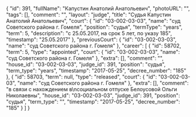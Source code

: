 {
    "id": 391,
    "fullName": "Капустин Анатолий Анатольевич",
    "photoURL": "",
    "tags": [],
    "comment": "",
    "layout": "judge",
    "title": "Судья Капустин Анатолий Анатольевич",
    "court": {
        "id": "03-002-03-03",
        "name": "суд Советского района г. Гомеля",
        "position": "судья",
        "termType": "years",
        "term": 5,
        "description": "c 25.05.2017, на срок 5 лет, по указу 185",
        "timestamp": "25.05.2017"
    },
    "previousCourt": {
        "id": "03-002-03-03",
        "name": "суд Советского района г. Гомеля"
    },
    "career": [
        {
            "id": 58702,
            "term": 5,
            "type": "appointed",
            "court": {
                "id": "03-002-03-03",
                "name": "суд Советского района г. Гомеля"
            },
            "extra": [],
            "comment": "",
            "house_id": "03-002-03-03",
            "judge_id": 391,
            "position": "судья",
            "term_type": "years",
            "timestamp": "2017-05-25",
            "decree_number": "185"
        },
        {
            "id": 58703,
            "term": null,
            "type": "released",
            "court": {
                "id": "03-002-03-03",
                "name": "суд Советского района г. Гомеля"
            },
            "extra": [],
            "comment": "в связи с нахождением в\nсоциальном отпуске Белоусовой Ольги Николаевны",
            "house_id": "03-002-03-03",
            "judge_id": 391,
            "position": "судья",
            "term_type": "",
            "timestamp": "2017-05-25",
            "decree_number": "185"
        }
    ]
}